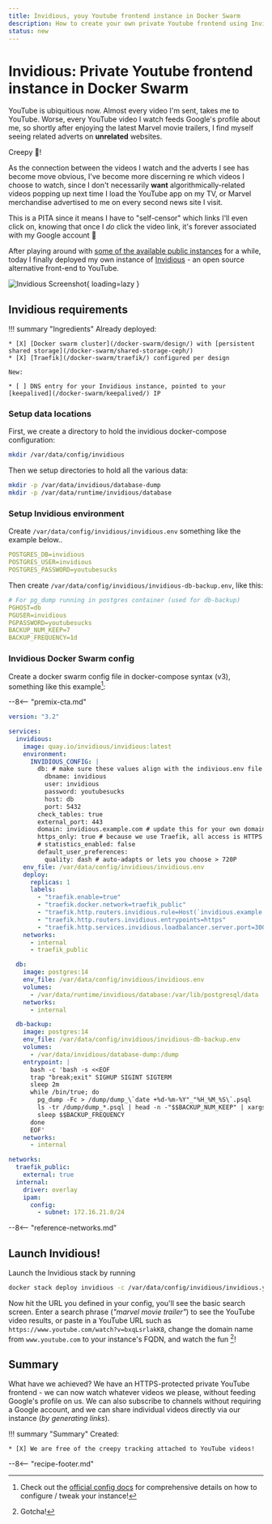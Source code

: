 ```yaml
---
title: Invidious, youy Youtube frontend instance in Docker Swarm
description: How to create your own private Youtube frontend using Invidious in Docker Swarm
status: new
---
```


# Invidious: Private Youtube frontend instance in Docker Swarm

YouTube is ubiquitious now. Almost every video I'm sent, takes me to YouTube. Worse, every YouTube video I watch feeds Google's profile about me, so shortly after enjoying the latest Marvel movie trailers, I find myself seeing related adverts on **unrelated** websites.

Creepy :bug:!

As the connection between the videos I watch and the adverts I see has become move obvious, I've become more discerning re which videos I choose to watch, since I don't necessarily **want** algorithmically-related videos popping up next time I load the YouTube app on my TV, or Marvel merchandise advertised to me on every second news site I visit.

This is a PITA since it means I have to "self-censor" which links I'll even click on, knowing that once I _do_ click the video link, it's forever associated with my Google account :facepalm:

After playing around with [some of the available public instances](https://docs.invidious.io/instances/) for a while, today I finally deployed my own instance of [Invidious](https://invidious.io/) - an open source alternative front-end to YouTube.

![Invidious Screenshot](/images/invidious.png){ loading=lazy }

## Invidious requirements

!!! summary "Ingredients"
    Already deployed:

    * [X] [Docker swarm cluster](/docker-swarm/design/) with [persistent shared storage](/docker-swarm/shared-storage-ceph/)
    * [X] [Traefik](/docker-swarm/traefik/) configured per design

    New:

    * [ ] DNS entry for your Invidious instance, pointed to your [keepalived](/docker-swarm/keepalived/) IP

### Setup data locations

First, we create a directory to hold the invidious docker-compose configuration:

```bash
mkdir /var/data/config/invidious
```

Then we setup directories to hold all the various data:

```bash
mkdir -p /var/data/invidious/database-dump
mkdir -p /var/data/runtime/invidious/database
```

### Setup Invidious environment

Create `/var/data/config/invidious/invidious.env` something like the example below..

```yaml title="/var/data/config/invidious/invidious.env"
POSTGRES_DB=invidious
POSTGRES_USER=invidious
POSTGRES_PASSWORD=youtubesucks
```

Then create `/var/data/config/invidious/invidious-db-backup.env`, like this:

```yaml title="/var/data/config/invidious/invidious-db-backup.env"
# For pg_dump running in postgres container (used for db-backup)
PGHOST=db
PGUSER=invidious
PGPASSWORD=youtubesucks
BACKUP_NUM_KEEP=7
BACKUP_FREQUENCY=1d
```

### Invidious Docker Swarm config

Create a docker swarm config file in docker-compose syntax (v3), something like this example[^1]:

--8<-- "premix-cta.md"

```yaml title="/var/data/config/invidious/invidious.yml"
version: "3.2"

services:
  invidious:
    image: quay.io/invidious/invidious:latest
    environment:
      INVIDIOUS_CONFIG: |
        db: # make sure these values align with the indivious.env file you created
          dbname: invidious
          user: invidious
          password: youtubesucks
          host: db
          port: 5432
        check_tables: true
        external_port: 443
        domain: invidious.example.com # update this for your own domain
        https_only: true # because we use Traefik, all access is HTTPS
        # statistics_enabled: false   
        default_user_preferences:
          quality: dash # auto-adapts or lets you choose > 720P 
    env_file: /var/data/config/invidious/invidious.env
    deploy:
      replicas: 1
      labels:
        - "traefik.enable=true"
        - "traefik.docker.network=traefik_public"
        - "traefik.http.routers.invidious.rule=Host(`invidious.example.com`)"
        - "traefik.http.routers.invidious.entrypoints=https"
        - "traefik.http.services.invidious.loadbalancer.server.port=3000"        
    networks:
      - internal
      - traefik_public

  db:
    image: postgres:14
    env_file: /var/data/config/invidious/invidious.env
    volumes:
      - /var/data/runtime/invidious/database:/var/lib/postgresql/data
    networks:
      - internal

  db-backup:
    image: postgres:14
    env_file: /var/data/config/invidious/invidious-db-backup.env
    volumes:
      - /var/data/invidious/database-dump:/dump
    entrypoint: |
      bash -c 'bash -s <<EOF
      trap "break;exit" SIGHUP SIGINT SIGTERM
      sleep 2m
      while /bin/true; do
        pg_dump -Fc > /dump/dump_\`date +%d-%m-%Y"_"%H_%M_%S\`.psql
        ls -tr /dump/dump_*.psql | head -n -"$$BACKUP_NUM_KEEP" | xargs -r rm
        sleep $$BACKUP_FREQUENCY
      done
      EOF'
    networks:
      - internal

networks:
  traefik_public:
    external: true
  internal:
    driver: overlay
    ipam:
      config:
        - subnet: 172.16.21.0/24
```

--8<-- "reference-networks.md"

## Launch Invidious!

Launch the Invidious stack by running

```bash
docker stack deploy invidious -c /var/data/config/invidious/invidious.yml
```

Now hit the URL you defined in your config, you'll see the basic search screen. Enter a search phrase (*"marvel movie trailer"*) to see the YouTube video results, or paste in a YouTube URL such as `https://www.youtube.com/watch?v=bxqLsrlakK8`, change the domain name from `www.youtube.com` to your instance's FQDN, and watch the fun [^2]!

## Summary

What have we achieved? We have an HTTPS-protected private YouTube frontend - we can now watch whatever videos we please, without feeding Google's profile on us. We can also subscribe to channels without requiring a Google account, and we can share individual videos directly via our instance (*by generating links*).

!!! summary "Summary"
    Created:

    * [X] We are free of the creepy tracking attached to YouTube videos!

--8<-- "recipe-footer.md"

[^1]: Check out the [official config docs](https://github.com/iv-org/invidious/blob/master/config/config.example.yml) for comprehensive details on how to configure / tweak your instance!
[^2]: Gotcha!
